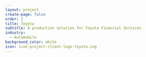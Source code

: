 ```yaml
---
layout: project
create-page: false
order: 2
title: Toyota
subtitle: A production solution for Toyota Financial Services
industry:
  - Automobile
background_color: white
icon: icon-project-client-logo-toyota.svg
---
```

